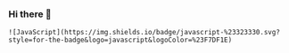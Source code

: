 
### Hi there 👋

<!--
**LITTL3BEAR/LITTL3BEAR** is a ✨ _special_ ✨ repository because its `README.md` (this file) appears on your GitHub profile.

Here are some ideas to get you started:

- 🔭 I’m currently working on ...
- 🌱 I’m currently learning ...
- 👯 I’m looking to collaborate on ...
- 🤔 I’m looking for help with ...
- 💬 Ask me about ...
- 📫 How to reach me: ...
- 😄 Pronouns: ...
- ⚡ Fun fact: ...
-->


	![JavaScript](https://img.shields.io/badge/javascript-%23323330.svg?style=for-the-badge&logo=javascript&logoColor=%23F7DF1E)
